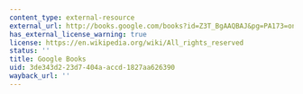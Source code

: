 ```yaml
---
content_type: external-resource
external_url: http://books.google.com/books?id=Z3T_BgAAQBAJ&pg=PA173=onepage
has_external_license_warning: true
license: https://en.wikipedia.org/wiki/All_rights_reserved
status: ''
title: Google Books
uid: 3de343d2-23d7-404a-accd-1827aa626390
wayback_url: ''
---
```

